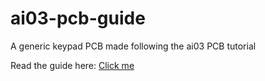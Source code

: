 # ai03-pcb-guide
A generic keypad PCB made following the ai03 PCB tutorial

Read the guide here:
[Click me](https://kbwiki.ai03.me/books/pcb-design/chapter/pcb-designer-guide)
